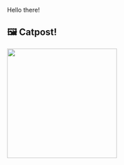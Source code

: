Hello there!



## 🖼️ Catpost!

<sub>
    <img src="https://cdn2.thecatapi.com/images/GA82S4K5y.jpg" height="256">
</sub>

